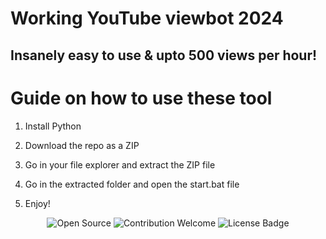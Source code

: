 # Working YouTube viewbot 2024 
  
## Insanely easy to use & upto 500 views per hour!
  
# Guide on how to use these tool

1. Install Python  
   
2. Download the repo as a ZIP  

3. Go in your file explorer and extract the ZIP file

4. Go in the extracted folder and open the start.bat file 
 
5. Enjoy!

<p align="center">
  <img src="https://badges.frapsoft.com/os/v1/open-source.svg?v=103" alt="Open Source">
  <img src="https://img.shields.io/badge/contributions-welcome-brightgreen.svg?style=flat" alt="Contribution Welcome">
  <img src="https://img.shields.io/badge/License-GPLv3-blue.svg" alt="License Badge"> 
</p>